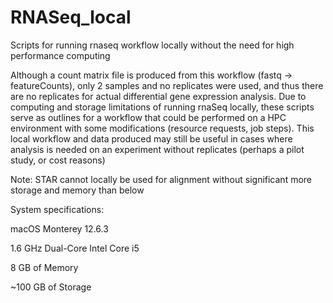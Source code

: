 # RNASeq_local
Scripts for running rnaseq workflow locally without the need for high performance computing

Although a count matrix file is produced from this workflow (fastq -> featureCounts), only 2 samples and no replicates were used, and thus there are no replicates for actual differential gene expression analysis. Due to computing and storage limitations of running rnaSeq locally, these scripts serve as outlines for a workflow that could be performed on a HPC environment with some modifications (resource requests, job steps). This local workflow and data produced may still be useful in cases where analysis is needed on an experiment without replicates (perhaps a pilot study, or cost reasons)  

Note: STAR cannot locally be used for alignment without significant more storage and memory than below


System specifications:

macOS Monterey 12.6.3

1.6 GHz Dual-Core Intel Core i5

8 GB of Memory

~100 GB of Storage
